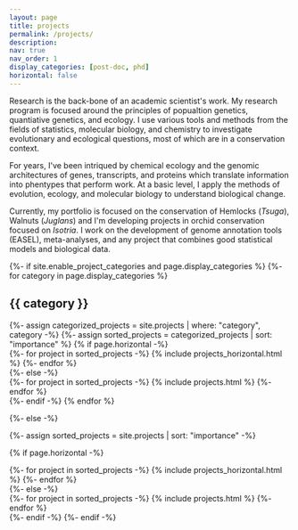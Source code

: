 ```yaml
---
layout: page
title: projects
permalink: /projects/
description: 
nav: true
nav_order: 1
display_categories: [post-doc, phd]
horizontal: false
---
```


<!-- pages/projects.md -->

Research is the back-bone of an academic scientist's work.  My research program is focused around the principles of popualtion genetics, quantiative genetics, and ecology. I use various tools and methods from the fields of statistics, molecular biology, and chemistry to investigate evolutionary and ecological questions, most of which are in a conservation context.

For years, I've been intriqued by chemical ecology and the genomic architectures of genes, transcripts, and proteins which translate information into phentypes that perform work. At a basic level, I apply the methods of evolution, ecology, and molecular biology to understand biological change.

Currently, my portfolio is focused on the conservation of Hemlocks (*Tsuga*), Walnuts (*Juglans*) and I'm developing projects in orchid conservation focused on *Isotria*. I work on the development of genome annotation tools (EASEL), meta-analyses, and any project that combines good statistical models and biological data. 


<div class="projects">
{%- if site.enable_project_categories and page.display_categories %}
  <!-- Display categorized projects -->
  {%- for category in page.display_categories %}
  <h2 class="category">{{ category }}</h2>
  {%- assign categorized_projects = site.projects | where: "category", category -%}
  {%- assign sorted_projects = categorized_projects | sort: "importance" %}
  <!-- Generate cards for each project -->
  {% if page.horizontal -%}
  <div class="container">
    <div class="row row-cols-2">
    {%- for project in sorted_projects -%}
      {% include projects_horizontal.html %}
    {%- endfor %}
    </div>
  </div>
  {%- else -%}
  <div class="grid">
    {%- for project in sorted_projects -%}
      {% include projects.html %}
    {%- endfor %}
  </div>
  {%- endif -%}
  {% endfor %}

{%- else -%}

<!-- Display projects without categories -->

  {%- assign sorted_projects = site.projects | sort: "importance" -%}

<!-- Generate cards for each project -->

  {% if page.horizontal -%}

<div class="container">
    <div class="row row-cols-2">
    {%- for project in sorted_projects -%}
      {% include projects_horizontal.html %}
    {%- endfor %}
    </div>
  </div>
  {%- else -%}
  <div class="grid">
    {%- for project in sorted_projects -%}
      {% include projects.html %}
    {%- endfor %}
  </div>
  {%- endif -%}
{%- endif -%}
</div>
